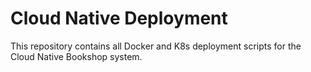 # Cloud Native Deployment

This repository contains all Docker and K8s deployment scripts for the Cloud Native Bookshop system.
